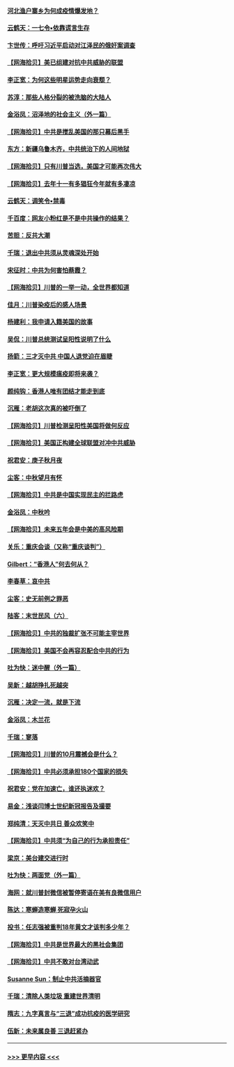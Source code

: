 #### [河北渔户寨乡为何成疫情爆发地？](../pages/nsc993/n12464936.md?t=10130251) 
#### [云鹤天：一七令▪依靠谎言生存](../pages/nsc993/n12470034.md?t=10130251) 
#### [卞世传：呼吁习近平启动对江泽民的俄奸案调查](../pages/nsc993/n12469722.md?t=10130251) 
#### [【网海拾贝】美已组建对抗中共威胁的联盟](../pages/nsc993/n12469018.md?t=10130251) 
#### [李正宽：为何这些明星运势走向衰颓？](../pages/nsc993/n12468730.md?t=10130251) 
#### [苏淳：那些人格分裂的被洗脑的大陆人](../pages/nsc993/n12467858.md?t=10130251) 
#### [金浴凤：沼泽地的社会主义（外一篇）](../pages/nsc993/n12467792.md?t=10130251) 
#### [【网海拾贝】中共是搅乱美国的那只幕后黑手](../pages/nsc993/n12467700.md?t=10130251) 
#### [东方：新疆乌鲁木齐，中共统治下的人间地狱](../pages/nsc993/n12466075.md?t=10130251) 
#### [【网海拾贝】只有川普当选，美国才可能再次伟大](../pages/nsc993/n12466013.md?t=10130251) 
#### [【网海拾贝】去年十一有多猖狂今年就有多凄凉](../pages/nsc993/n12463649.md?t=10130251) 
#### [云鹤天：调笑令▪禁毒](../pages/nsc993/n12462975.md?t=10130251) 
#### [千百度：网友小粉红是不是中共操作的结果？](../pages/nsc993/n12461025.md?t=10130251) 
#### [苦胆：反共大潮](../pages/nsc993/n12459469.md?t=10130251) 
#### [千瑞：退出中共须从灵魂深处开始](../pages/nsc993/n12459437.md?t=10130251) 
#### [宋征时：中共为何害怕蔡霞？](../pages/nsc993/n12459097.md?t=10130251) 
#### [【网海拾贝】川普的一举一动，全世界都知道](../pages/nsc993/n12458825.md?t=10130251) 
#### [佳月：川普染疫后的感人场景](../pages/nsc993/n12456994.md?t=10130251) 
#### [杨建利：我申请入籍美国的故事](../pages/nsc993/n12455635.md?t=10130251) 
#### [吴侃：川普总统测试呈阳性说明了什么](../pages/nsc993/n12451869.md?t=10130251) 
#### [扬箭：三才灭中共 中国人退党迫在眉睫](../pages/nsc993/n12451842.md?t=10130251) 
#### [李正宽：更大规模瘟疫即将来袭？](../pages/nsc993/n12451455.md?t=10130251) 
#### [颜纯钩：香港人唯有团结才能走到底](../pages/nsc993/n12450870.md?t=10130251) 
#### [沉雁：老胡这次真的被吓倒了](../pages/nsc993/n12449796.md?t=10130251) 
#### [【网海拾贝】川普检测呈阳性美国将做何反应](../pages/nsc993/n12449042.md?t=10130251) 
#### [【网海拾贝】美国正构建全球联盟对冲中共威胁](../pages/nsc993/n12446580.md?t=10130251) 
#### [祝君安：庚子秋月夜](../pages/nsc993/n12445870.md?t=10130251) 
#### [尘客：中秋望月有怀](../pages/nsc993/n12444632.md?t=10130251) 
#### [【网海拾贝】中共是中国实现民主的拦路虎](../pages/nsc993/n12443573.md?t=10130251) 
#### [金浴凤：中秋吟](../pages/nsc993/n12441773.md?t=10130251) 
#### [【网海拾贝】未来五年会是中美的高风险期](../pages/nsc993/n12440760.md?t=10130251) 
#### [关乐：重庆会谈（又称“重庆谈判”）](../pages/nsc993/n12437525.md?t=10130251) 
#### [Gilbert：“香港人”何去何从？](../pages/nsc993/n12435894.md?t=10130251) 
#### [李春草：哀中共](../pages/nsc993/n12435874.md?t=10130251) 
#### [尘客：史无前例之罪恶](../pages/nsc993/n12435762.md?t=10130251) 
#### [陆客：末世民风（六）](../pages/nsc993/n12435354.md?t=10130251) 
#### [【网海拾贝】中共的独裁扩张不可能主宰世界](../pages/nsc993/n12435151.md?t=10130251) 
#### [【网海拾贝】美国不会再容忍配合中共的行为](../pages/nsc993/n12433808.md?t=10130251) 
#### [吐为快：迷中醒（外一篇）](../pages/nsc993/n12433585.md?t=10130251) 
#### [吴新：越胡挣扎死越突](../pages/nsc993/n12433562.md?t=10130251) 
#### [沉雁：决定一流，就是下流](../pages/nsc993/n12432128.md?t=10130251) 
#### [金浴凤：木兰花](../pages/nsc993/n12432124.md?t=10130251) 
#### [千瑞：寥落](../pages/nsc993/n12432071.md?t=10130251) 
#### [【网海拾贝】川普的10月震撼会是什么？](../pages/nsc993/n12431624.md?t=10130251) 
#### [【网海拾贝】中共必须承担180个国家的损失](../pages/nsc993/n12428893.md?t=10130251) 
#### [祝君安：党在加速亡，谁还执迷欢？](../pages/nsc993/n12428652.md?t=10130251) 
#### [易金：浅谈闫博士世纪新冠报告及撮要](../pages/nsc993/n12426822.md?t=10130251) 
#### [郑纯清：天灭中共日 善众欢笑中](../pages/nsc993/n12426784.md?t=10130251) 
#### [【网海拾贝】中共须“为自己的行为承担责任”](../pages/nsc993/n12426067.md?t=10130251) 
#### [梁京：美台建交进行时](../pages/nsc993/n12424066.md?t=10130251) 
#### [吐为快：两面党（外一篇）](../pages/nsc993/n12424043.md?t=10130251) 
#### [海网：就川普封微信被暂停寄语在美有良微信用户](../pages/nsc993/n12424021.md?t=10130251) 
#### [陈达：寒蝉造寒蝉 死寂孕火山](../pages/nsc993/n12423958.md?t=10130251) 
#### [投书：任志强被重判18年黄文才该判多少年？](../pages/nsc993/n12423672.md?t=10130251) 
#### [【网海拾贝】中共是世界最大的黑社会集团](../pages/nsc993/n12423543.md?t=10130251) 
#### [【网海拾贝】中共不敢对台湾动武](../pages/nsc993/n12421418.md?t=10130251) 
#### [Susanne Sun：制止中共活摘器官](../pages/nsc993/n12419654.md?t=10130251) 
#### [千瑞：清除人类垃圾 重建世界清明](../pages/nsc993/n12419414.md?t=10130251) 
#### [隋志：九字真言与“三退”成功抗疫的医学研究](../pages/nsc993/n12419248.md?t=10130251) 
#### [伍新：未来属良善 三退赶紧办](../pages/nsc993/n12418496.md?t=10130251) 

----
#### [ >>> 更早内容 <<< ](../indexes/nsc993-earlier.md)
